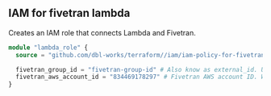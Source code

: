 ## IAM for fivetran lambda

Creates an IAM role that connects Lambda and Fivetran.

```terraform
module "lambda_role" {
  source = "github.com/dbl-works/terraform//iam/iam-policy-for-fivetran-lambda?ref=v2022.07.05"

  fivetran_group_id = "fivetran-group-id" # Also know as external_id. Understand the group concept here: https://fivetran.com/docs/getting-started/powered-by-fivetran#createagroupusingtheui
  fivetran_aws_account_id = "834469178297" # Fivetran AWS account ID. We need to allow this account to access our lambda function.
}
```

